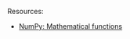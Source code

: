 Resources:
- [NumPy: Mathematical functions](https://numpy.org/doc/stable/reference/routines.math.html)
